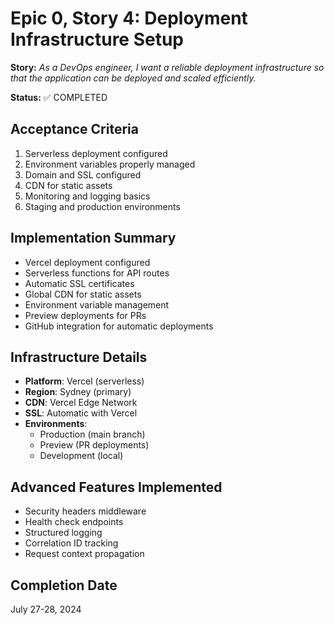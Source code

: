 # Epic 0, Story 4: Deployment Infrastructure Setup

**Story:** *As a DevOps engineer, I want a reliable deployment infrastructure so that the application can be deployed and scaled efficiently.*

**Status:** ✅ COMPLETED

## Acceptance Criteria
1. Serverless deployment configured
2. Environment variables properly managed
3. Domain and SSL configured
4. CDN for static assets
5. Monitoring and logging basics
6. Staging and production environments

## Implementation Summary
- Vercel deployment configured
- Serverless functions for API routes
- Automatic SSL certificates
- Global CDN for static assets
- Environment variable management
- Preview deployments for PRs
- GitHub integration for automatic deployments

## Infrastructure Details
- **Platform**: Vercel (serverless)
- **Region**: Sydney (primary)
- **CDN**: Vercel Edge Network
- **SSL**: Automatic with Vercel
- **Environments**: 
  - Production (main branch)
  - Preview (PR deployments)
  - Development (local)

## Advanced Features Implemented
- Security headers middleware
- Health check endpoints
- Structured logging
- Correlation ID tracking
- Request context propagation

## Completion Date
July 27-28, 2024
